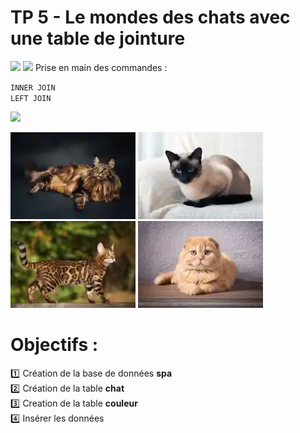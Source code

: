 # TP 5 - Le mondes des chats avec une table de jointure
<img src="../../img/five.webp" width="100">
<img src="../../img/05/chat-couleur.svg" width="600">
Prise en main des commandes :  
    
<code>INNER JOIN</code>    
<code>LEFT JOIN</code>    

<img src="../../img/06/tp-chat.png" width="800">

  
![maincoon](/img/09/maincoon.webp)
![siamois](/img/09/siamois.webp)
![bengal](/img/09/bengal.webp)
![scottish](/img/09/scottish.webp)



# Objectifs :
:one: Création de la base de données **spa**  
:two: Création de la table **chat**  
:three: Creation de la table **couleur**  
:four: Insérer  les données  

 
